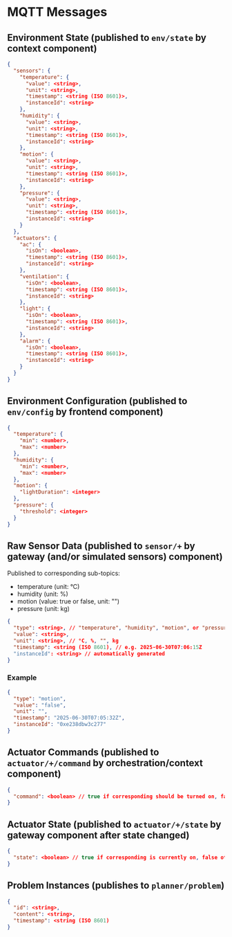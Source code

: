 # MQTT Messages

## Environment State (published to `env/state` by context component)

```json
{
  "sensors": {
    "temperature": {
      "value": <string>,
      "unit": <string>,
      "timestamp": <string (ISO 8601)>,
      "instanceId": <string>
    },
    "humidity": {
      "value": <string>,
      "unit": <string>,
      "timestamp": <string (ISO 8601)>,
      "instanceId": <string>
    },
    "motion": {
      "value": <string>,
      "unit": <string>,
      "timestamp": <string (ISO 8601)>,
      "instanceId": <string>
    },
    "pressure": {
      "value": <string>,
      "unit": <string>,
      "timestamp": <string (ISO 8601)>,
      "instanceId": <string>
    }
  },
  "actuators": {
    "ac": {
      "isOn": <boolean>,
      "timestamp": <string (ISO 8601)>,
      "instanceId": <string>
    },
    "ventilation": {
      "isOn": <boolean>,
      "timestamp": <string (ISO 8601)>,
      "instanceId": <string>
    },
    "light": {
      "isOn": <boolean>,
      "timestamp": <string (ISO 8601)>,
      "instanceId": <string>
    },
    "alarm": {
      "isOn": <boolean>,
      "timestamp": <string (ISO 8601)>,
      "instanceId": <string>
    }
  }
}
```

## Environment Configuration (published to `env/config` by frontend component)

```json
{
  "temperature": {
    "min": <number>,
    "max": <number>
  },
  "humidity": {
    "min": <number>,
    "max": <number>
  },
  "motion": {
    "lightDuration": <integer>
  },
  "pressure": {
    "threshold": <integer>
  }
}
```

## Raw Sensor Data (published to `sensor/+` by gateway (and/or simulated sensors) component)

Published to corresponding sub-topics:

- temperature (unit: °C)
- humidity (unit: %)
- motion (value: true or false, unit: "")
- pressure (unit: kg)

```json
{
  "type": <string>, // "temperature", "humidity", "motion", or "pressure"
  "value": <string>,
  "unit": <string>, // °C, %, "", kg
  "timestamp": <string (ISO 8601), // e.g. 2025-06-30T07:06:15Z
  "instanceId": <string> // automatically generated
}
```

### Example

```json
{
  "type": "motion",
  "value": "false",
  "unit": "",
  "timestamp": "2025-06-30T07:05:32Z",
  "instanceId": "0xe238dbw3c277"
}
```

## Actuator Commands (published to `actuator/+/command` by orchestration/context component)

```json
{
  "command": <boolean> // true if corresponding should be turned on, false otherwise
}
```

## Actuator State (published to `actuator/+/state` by gateway component after state changed)

```json
{
  "state": <boolean> // true if corresponding is currently on, false otherwise
}
```

## Problem Instances (publishes to `planner/problem`)

```json
{
  "id": <string>,
  "content": <string>,
  "timestamp": <string (ISO 8601)
}
```
